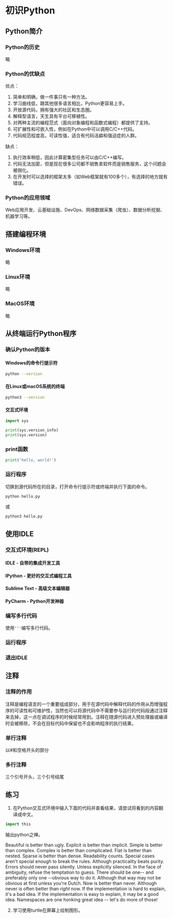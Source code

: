 # 初识Python

## Python简介

### Python的历史

略

### Python的优缺点

优点：

1. 简单和明确，做一件事只有一种方法。
2. 学习曲线低，跟其他很多语言相比，Python更容易上手。
3. 开放源代码，拥有强大的社区和生态圈。
4. 解释型语言，天生具有平台可移植性。
5. 对两种主流的编程范式（面向对象编程和函数式编程）都提供了支持。
6. 可扩展性和可嵌入性，例如在Python中可以调用C/C++代码。
7. 代码规范程度高，可读性强，适合有代码洁癖和强迫症的人群。

缺点：

1. 执行效率稍低，因此计算密集型任务可以由C/C++编写。
2. 代码无法加密，但是现在很多公司都不销售卖软件而是销售服务，这个问题会被弱化。
3. 在开发时可以选择的框架太多（如Web框架就有100多个），有选择的地方就有错误。

### Python的应用领域

Web应用开发、云基础设施、DevOps、网络数据采集（爬虫）、数据分析挖掘、机器学习等。

## 搭建编程环境

### Windows环境

略

### Linux环境

略

### MacOS环境

略

## 从终端运行Python程序

### 确认Python的版本

#### Windows的命令行提示符

```bash
python --version
```

#### 在Linux或macOS系统的终端

```bash
python3 --version
```

#### 交互式环境

```python
import sys

print(sys.version_info)
print(sys.version)
```



### print函数

```python
print('hello, world!')
```



### 运行程序

切换到源代码所在的目录，打开命令行提示符或终端并执行下面的命令。

```bash
python hello.py
```

或

```bash
python3 hello.py
```



## 使用IDLE

### 交互式环境(REPL) 

#### IDLE - 自带的集成开发工具

#### IPython - 更好的交互式编程工具

#### Sublime Text - 高级文本编辑器

#### PyCharm - Python开发神器

### 编写多行代码

使用`'''`编写多行代码。

### 运行程序

### 退出IDLE

## 注释

### 注释的作用

注释是编程语言的一个重要组成部分，用于在源代码中解释代码的作用从而增强程序的可读性和可维护性，当然也可以将源代码中不需要参与运行的代码段通过注释来去掉，这一点在调试程序的时候经常用到。注释在随源代码进入预处理器或编译时会被移除，不会在目标代码中保留也不会影响程序的执行结果。

### 单行注释

以#和空格开头的部分

### 多行注释

三个引号开头，三个引号结尾



## 练习

1. 在Python交互式环境中输入下面的代码并查看结果，请尝试将看到的内容翻译成中文。

```python
import this
```

输出python之禅。

Beautiful is better than ugly.
Explicit is better than implicit.
Simple is better than complex.
Complex is better than complicated.
Flat is better than nested.
Sparse is better than dense.
Readability counts.
Special cases aren't special enough to break the rules.
Although practicality beats purity.
Errors should never pass silently.
Unless explicitly silenced.
In the face of ambiguity, refuse the temptation to guess.
There should be one-- and preferably only one --obvious way to do it.
Although that way may not be obvious at first unless you're Dutch.
Now is better than never.
Although never is often better than *right* now.
If the implementation is hard to explain, it's a bad idea.
If the implementation is easy to explain, it may be a good idea.
Namespaces are one honking great idea -- let's do more of those!

2. 学习使用turtle在屏幕上绘制图形。